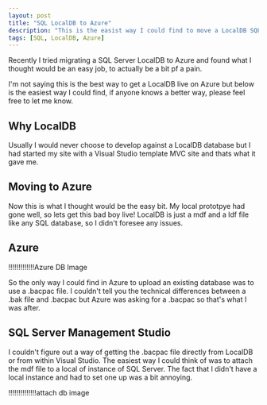 ```yaml
---
layout: post
title: "SQL LocalDB to Azure"
description: "This is the easist way I could find to move a LocalDB SQL database to Azure"
tags: [SQL, LocalDB, Azure]
---
```


Recently I tried migrating a SQL Server LocalDB to Azure and found what I thought would be an easy job, to actually be
a bit pf a pain.

I'm not saying this is the best way to get a LocalDB live on Azure but below is the easiest way I could find, if anyone knows a better way, please feel free to let me know.

## Why LocalDB

Usually I would never choose to develop against a LocalDB database but I had started my site with a Visual Studio 
template MVC site and thats what it gave me.

## Moving to Azure

Now this is what I thought would be the easy bit. My local prototpye had gone well, so lets get this bad boy live!
LocalDB is just a mdf and a ldf file like any SQL database, so I didn't foresee any issues.

## Azure

!!!!!!!!!!!!!Azure DB Image

So the only way I could find in Azure to upload an existing database was to use a .bacpac file. I couldn't tell you 
the technical differences between a .bak file and .bacpac but Azure was asking for a .bacpac so that's what I was after.

## SQL Server Management Studio

I couldn't figure out a way of getting the .bacpac file directly from LocalDB or from within Visual Studio.
The easiest way I could think of was to attach the mdf file to a local of instance of SQL Server. The fact that I didn't have
a local instance and had to set one up was a bit annoying.

!!!!!!!!!!!!!!attach db image
